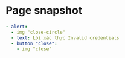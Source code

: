 # Page snapshot

```yaml
- alert:
  - img "close-circle"
  - text: Lỗi xác thực Invalid credentials
  - button "close":
    - img "close"
```